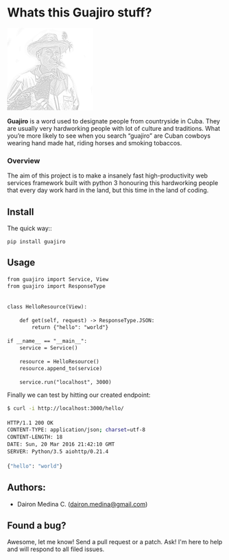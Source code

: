 # Whats this Guajiro stuff?

[![Guajiro](artwork/logo.png?raw=true)](http://github.com/codeadict/guajiro) 

**Guajiro** is a word used to designate people from countryside in Cuba.
They are usually very hardworking people with lot of culture and traditions.
What you’re more likely to see when you search “guajiro” are Cuban cowboys wearing 
hand made hat, riding horses and smoking tobaccos.

### Overview

The aim of this project is to make a insanely fast high-productivity web services
framework built with python 3 honouring this hardworking people that every day work hard 
in the land, but this time in the land of coding.

## Install

The quick way::

    pip install guajiro

## Usage
```python3
from guajiro import Service, View
from guajiro import ResponseType


class HelloResource(View):

    def get(self, request) -> ResponseType.JSON:
        return {"hello": "world"}

if __name__ == "__main__":
    service = Service()
    
    resource = HelloResource()
    resource.append_to(service)

    service.run("localhost", 3000)
```

Finally we can test by hitting our created endpoint:

```bash
$ curl -i http://localhost:3000/hello/

HTTP/1.1 200 OK
CONTENT-TYPE: application/json; charset=utf-8
CONTENT-LENGTH: 18
DATE: Sun, 20 Mar 2016 21:42:10 GMT
SERVER: Python/3.5 aiohttp/0.21.4

{"hello": "world"}
```

## Authors:

  * Dairon Medina C. (dairon.medina@gmail.com)

## Found a bug?
Awesome, let me know! Send a pull request or a patch. Ask! I'm here to help and will respond to all filed issues.
